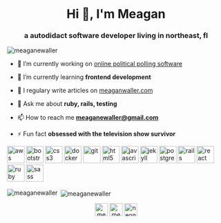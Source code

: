 <h1 align="center">Hi 👋, I'm Meagan</h1>
<h3 align="center">a autodidact software developer living in northeast, fl</h3>

<p align="left"> <img src="https://komarev.com/ghpvc/?username=meaganewaller" alt="meaganewaller" /> </p>

- 🔭 I’m currently working on [online political polling software](http://civiqs.com)

- 🌱 I’m currently learning **frontend development**

- 📝 I regulary write articles on [meaganwaller.com](meaganwaller.com)

- 💬 Ask me about **ruby, rails, testing**

- 📫 How to reach me **meaganewaller@gmail.com**

- ⚡ Fun fact **obsessed with the television show survivor**

<p align="left"><img src="https://devicons.github.io/devicon/devicon.git/icons/amazonwebservices/amazonwebservices-original-wordmark.svg" alt="aws" width="40" height="40"/> <img src="https://devicons.github.io/devicon/devicon.git/icons/bootstrap/bootstrap-plain.svg" alt="bootstrap" width="40" height="40"/> <img src="https://devicons.github.io/devicon/devicon.git/icons/css3/css3-original-wordmark.svg" alt="css3" width="40" height="40"/> <img src="https://devicons.github.io/devicon/devicon.git/icons/docker/docker-original-wordmark.svg" alt="docker" width="40" height="40"/> <img src="https://www.vectorlogo.zone/logos/git-scm/git-scm-icon.svg" alt="git" width="40" height="40"/> <img src="https://devicons.github.io/devicon/devicon.git/icons/html5/html5-original-wordmark.svg" alt="html5" width="40" height="40"/> <img src="https://devicons.github.io/devicon/devicon.git/icons/javascript/javascript-original.svg" alt="javascript" width="40" height="40"/> <img src="https://www.vectorlogo.zone/logos/jekyllrb/jekyllrb-icon.svg" alt="jekyll" width="40" height="40"/> <img src="https://devicons.github.io/devicon/devicon.git/icons/postgresql/postgresql-original-wordmark.svg" alt="postgresql" width="40" height="40"/> <img src="https://devicons.github.io/devicon/devicon.git/icons/rails/rails-original-wordmark.svg" alt="rails" width="40" height="40"/> <img src="https://devicons.github.io/devicon/devicon.git/icons/react/react-original-wordmark.svg" alt="react" width="40" height="40"/> <img src="https://devicons.github.io/devicon/devicon.git/icons/ruby/ruby-original-wordmark.svg" alt="ruby" width="40" height="40"/> <img src="https://devicons.github.io/devicon/devicon.git/icons/sass/sass-original.svg" alt="sass" width="40" height="40"/></p><p><img align="left" src="https://github-readme-stats.vercel.app/api/top-langs/?username=meaganewaller&layout=compact&hide=html" alt="meaganewaller" /></p>

<p>&nbsp;<img align="center" src="https://github-readme-stats.vercel.app/api?username=meaganewaller&show_icons=true" alt="meaganewaller" /></p>

<p align="center">
<a href="https://twitter.com/meaganewaller" target="blank"><img align="center" src="https://cdn.jsdelivr.net/npm/simple-icons@3.0.1/icons/twitter.svg" alt="meaganewaller" height="30" width="30" /></a>
<a href="https://linkedin.com/in/meagan-waller-a3299036" target="blank"><img align="center" src="https://cdn.jsdelivr.net/npm/simple-icons@3.0.1/icons/linkedin.svg" alt="meagan-waller-a3299036" height="30" width="30" /></a>
<a href="https://instagram.com/neonbudlightsign" target="blank"><img align="center" src="https://cdn.jsdelivr.net/npm/simple-icons@3.0.1/icons/instagram.svg" alt="neonbudlightsign" height="30" width="30" /></a>
</p>
